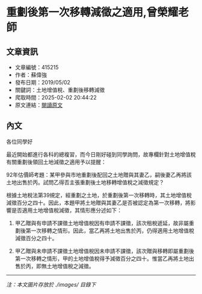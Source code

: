 # 重劃後第一次移轉減徵之適用,曾榮耀老師

## 文章資訊
- 文章編號：415215
- 作者：蘇偉強
- 發布日期：2019/05/02
- 關鍵詞：土地增值稅、重劃後移轉減徵
- 爬取時間：2025-02-02 20:44:22
- 原文連結：[閱讀原文](https://real-estate.get.com.tw/Columns/detail.aspx?no=415215)

## 內文
各位同學好

最近開始都進行各科的總複習，而今日剛好碰到同學詢問，故專欄針對土地增值稅有關重劃後領回土地減徵之適用予以提醒：

92年估價師考題：某甲參與市地重劃後配回之土地贈與其妻乙，嗣後妻乙再將該土地出售於丙。試問乙得否主張重劃後土地移轉增值稅之減徵規定？

根據土地稅法第39規定，經重劃之土地，於重劃後第一次移轉時，其土地增值稅減徵百分之四十。因此，本題甲將土地贈與其妻乙是否被認定為第一次移轉，將影響是否適用土地增值稅減徵，其情形應分述如下：

1. 甲乙贈與有申請不課徵土地增值稅因有申請不課徵，該次租稅遞延，故非屬重劃後第一次移轉之情形。因此，當乙再將土地出售於丙，仍得適用土地增值稅減徵百分之四十。

2. 甲乙贈與未申請不課徵土地增值稅因未申請不課徵，該次贈與移轉即屬重劃後第一次移轉之情形，甲的土地增值稅得予減徵百分之四十。惟當乙再將土地出售於丙，即無土地增值稅之減徵。
---
*注：本文圖片存放於 ./images/ 目錄下*
